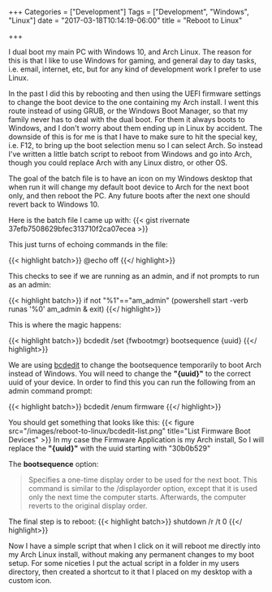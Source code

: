 +++
Categories = ["Development"]
Tags = ["Development", "Windows", "Linux"]
date = "2017-03-18T10:14:19-06:00"
title = "Reboot to Linux"

+++

I dual boot my main PC with Windows 10, and Arch Linux. The reason for this is that I
like to use Windows for gaming, and general day to day tasks, i.e. email, internet, etc,
but for any kind of development work I prefer to use Linux.

In the past I did this by rebooting and then using the UEFI firmware settings to change 
the boot device to the one containing my Arch install. I went this route instead of using
GRUB, or the Windows Boot Manager, so that my family never has
to deal with the dual boot. For them it always boots to Windows, and I don't worry about
them ending up in Linux by accident. The downside of this is for me is that I have to make 
sure to hit the special key, i.e. F12, to bring up the boot selection menu so I can select Arch.
So instead I've written a little batch script to reboot from Windows and go into Arch,
though you could replace Arch with any Linux distro, or other OS.

The goal of the batch file is to have an icon on my Windows desktop that when run it will change
my default boot device to Arch for the next boot only, and then reboot the PC. Any future boots
after the next one should revert back to Windows 10.

Here is the batch file I came up with:
{{< gist rivernate 37efb7508629bfec313710f2ca07ecea >}}

This just turns of echoing commands in the file:

{{< highlight batch>}}
@echo off
{{</ highlight>}}

This checks to see if we are running as an admin, and if not prompts to run as an admin:

{{< highlight batch>}}
if not "%1"=="am_admin" (powershell start -verb runas '%0' am_admin & exit)
{{</ highlight>}}

This is where the magic happens:

{{< highlight batch>}}
bcdedit /set {fwbootmgr} bootsequence {uuid}
{{</ highlight>}}

We are using [bcdedit](https://technet.microsoft.com/en-us/library/cc709667(v=ws.10).aspx)
to change the bootsequence temporarily to boot Arch instead of Windows. You will need to 
change the **"{uuid}"** to the correct uuid of your device. In order to find this you can 
run the following from an admin command prompt: 

{{< highlight batch>}}
bcdedit /enum firmware
{{</ highlight>}}

You should get something that looks like this:
{{< figure src="/images/reboot-to-linux/bcdedit-list.png" title="List Firmware Boot Devices" >}}
In my case the Firmware Application is my Arch install, So I will replace 
the **"{uuid}"** with the uuid starting with "30b0b529"

The **bootsequence** option:

>Specifies a one-time display order to be used for the next boot. This command is similar to the /displayorder option, except that it is used only the next time the computer starts. Afterwards, the computer reverts to the original display order.

The final step is to reboot:
{{< highlight batch>}}
shutdown /r /t 0
{{</ highlight>}}

Now I have a simple script that when I click on it will reboot me directly into my Arch Linux install, without
making any permanent changes to my boot setup. For some niceties I put the actual script in a folder in my 
users directory, then created a shortcut to it that I placed on my desktop with a custom icon.


